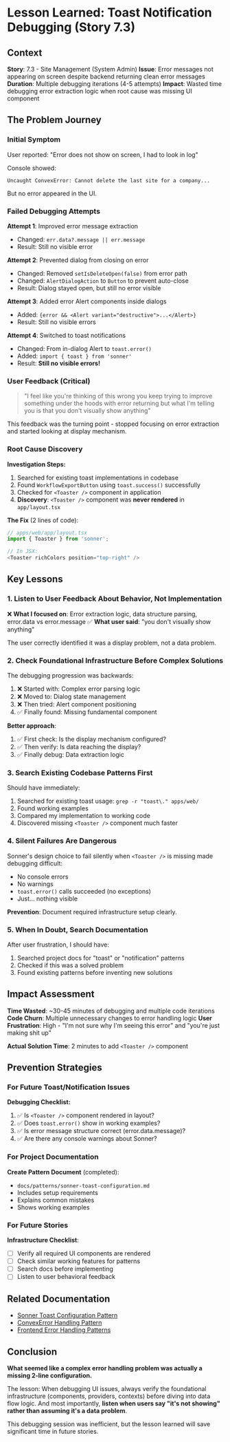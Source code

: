 # Lesson Learned: Toast Notification Debugging (Story 7.3)

## Context

**Story**: 7.3 - Site Management (System Admin)
**Issue**: Error messages not appearing on screen despite backend returning clean error messages
**Duration**: Multiple debugging iterations (4-5 attempts)
**Impact**: Wasted time debugging error extraction logic when root cause was missing UI component

## The Problem Journey

### Initial Symptom
User reported: "Error does not show on screen, I had to look in log"

Console showed:
```
Uncaught ConvexError: Cannot delete the last site for a company...
```

But no error appeared in the UI.

### Failed Debugging Attempts

**Attempt 1**: Improved error message extraction
- Changed: `err.data?.message || err.message`
- Result: Still no visible error

**Attempt 2**: Prevented dialog from closing on error
- Changed: Removed `setIsDeleteOpen(false)` from error path
- Changed: `AlertDialogAction` to `Button` to prevent auto-close
- Result: Dialog stayed open, but still no error visible

**Attempt 3**: Added error Alert components inside dialogs
- Added: `{error && <Alert variant="destructive">...</Alert>}`
- Result: Still no visible errors

**Attempt 4**: Switched to toast notifications
- Changed: From in-dialog Alert to `toast.error()`
- Added: `import { toast } from 'sonner'`
- Result: **Still no visible errors!**

### User Feedback (Critical)
> "I feel like you're thinking of this wrong you keep trying to improve something under the hoods with error returning but what I'm telling you is that you don't visually show anything"

This feedback was the turning point - stopped focusing on error extraction and started looking at display mechanism.

### Root Cause Discovery

**Investigation Steps:**
1. Searched for existing toast implementations in codebase
2. Found `WorkflowExportButton` using `toast.success()` successfully
3. Checked for `<Toaster />` component in application
4. **Discovery**: `<Toaster />` component was **never rendered** in `app/layout.tsx`

**The Fix** (2 lines of code):
```typescript
// apps/web/app/layout.tsx
import { Toaster } from 'sonner';

// In JSX:
<Toaster richColors position="top-right" />
```

## Key Lessons

### 1. **Listen to User Feedback About Behavior, Not Implementation**

❌ **What I focused on**: Error extraction logic, data structure parsing, error.data vs error.message
✅ **What user said**: "you don't visually show anything"

The user correctly identified it was a display problem, not a data problem.

### 2. **Check Foundational Infrastructure Before Complex Solutions**

The debugging progression was backwards:
1. ❌ Started with: Complex error parsing logic
2. ❌ Moved to: Dialog state management
3. ❌ Then tried: Alert component positioning
4. ✅ Finally found: Missing fundamental component

**Better approach**:
1. ✅ First check: Is the display mechanism configured?
2. ✅ Then verify: Is data reaching the display?
3. ✅ Finally debug: Data extraction logic

### 3. **Search Existing Codebase Patterns First**

Should have immediately:
1. Searched for existing toast usage: `grep -r "toast\." apps/web/`
2. Found working examples
3. Compared my implementation to working code
4. Discovered missing `<Toaster />` component much faster

### 4. **Silent Failures Are Dangerous**

Sonner's design choice to fail silently when `<Toaster />` is missing made debugging difficult:
- No console errors
- No warnings
- `toast.error()` calls succeeded (no exceptions)
- Just... nothing visible

**Prevention**: Document required infrastructure setup clearly.

### 5. **When In Doubt, Search Documentation**

After user frustration, I should have:
1. Searched project docs for "toast" or "notification" patterns
2. Checked if this was a solved problem
3. Found existing patterns before inventing new solutions

## Impact Assessment

**Time Wasted**: ~30-45 minutes of debugging and multiple code iterations
**Code Churn**: Multiple unnecessary changes to error handling logic
**User Frustration**: High - "I'm not sure why I'm seeing this error" and "you're just making shit up"

**Actual Solution Time**: 2 minutes to add `<Toaster />` component

## Prevention Strategies

### For Future Toast/Notification Issues

**Debugging Checklist:**
1. ✅ Is `<Toaster />` component rendered in layout?
2. ✅ Does `toast.error()` show in working examples?
3. ✅ Is error message structure correct (error.data.message)?
4. ✅ Are there any console warnings about Sonner?

### For Project Documentation

**Create Pattern Document** (completed):
- `docs/patterns/sonner-toast-configuration.md`
- Includes setup requirements
- Explains common mistakes
- Shows working examples

### For Future Stories

**Infrastructure Checklist**:
- [ ] Verify all required UI components are rendered
- [ ] Check similar working features for patterns
- [ ] Search docs before implementing
- [ ] Listen to user behavioral feedback

## Related Documentation

- [Sonner Toast Configuration Pattern](../patterns/sonner-toast-configuration.md)
- [ConvexError Handling Pattern](../patterns/convex-error-handling.md)
- [Frontend Error Handling Patterns](../patterns/frontend-patterns.md)

## Conclusion

**What seemed like a complex error handling problem was actually a missing 2-line configuration.**

The lesson: When debugging UI issues, always verify the foundational infrastructure (components, providers, contexts) before diving into data flow logic. And most importantly, **listen when users say "it's not showing" rather than assuming it's a data problem**.

This debugging session was inefficient, but the lesson learned will save significant time in future stories.
